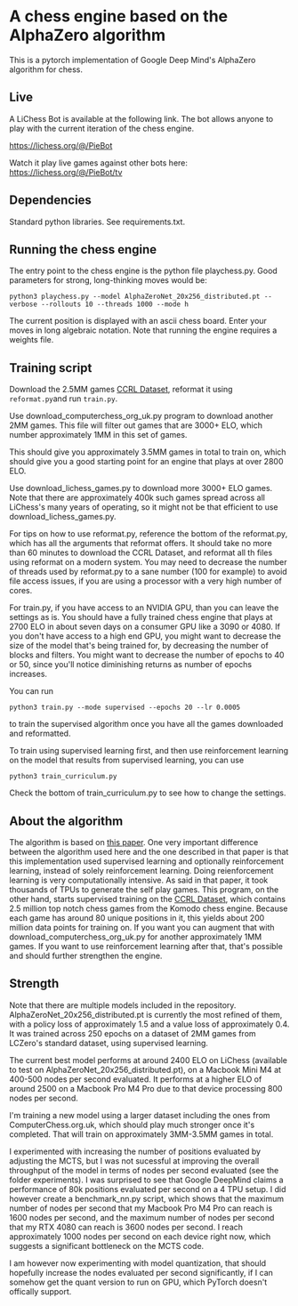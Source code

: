 
# A chess engine based on the AlphaZero algorithm

This is a pytorch implementation of Google Deep Mind's AlphaZero algorithm for chess.

## Live

A LiChess Bot is available at the following link. The bot allows anyone to play with the current iteration of the chess engine.

https://lichess.org/@/PieBot

Watch it play live games against other bots here:
https://lichess.org/@/PieBot/tv

## Dependencies

Standard python libraries. See requirements.txt.

## Running the chess engine

The entry point to the chess engine is the python file playchess.py. Good parameters for strong, long-thinking moves would be:
```
python3 playchess.py --model AlphaZeroNet_20x256_distributed.pt --verbose --rollouts 10 --threads 1000 --mode h
```
The current position is displayed with an ascii chess board. Enter your moves in long algebraic notation. Note that running the engine requires a weights file.  


## Training script

Download the 2.5MM games [CCRL Dataset](https://lczero.org/blog/2018/09/a-standard-dataset/), reformat it using `reformat.py`and run `train.py`.

Use download_computerchess_org_uk.py program to download another 2MM games. This file will filter out games that are 3000+ ELO, which number approximately 1MM in this set of games.

This should give you approximately 3.5MM games in total to train on, which should give you a good starting point for an engine that plays at over 2800 ELO.

Use download_lichess_games.py to download more 3000+ ELO games. Note that there are approximately 400k such games spread across all LiChess's many years of operating, so it might not be that efficient to use download_lichess_games.py.

For tips on how to use reformat.py, reference the bottom of the reformat.py, which has all the arguments that reformat offers. It should take no more than 60 minutes to download the CCRL Dataset, and reformat all th files using reformat on a modern system. You may need to decrease the number of threads used by reformat.py to a sane number (100 for example) to avoid file access issues, if you are using a processor with a very high number of cores.

For train.py, if you have access to an NVIDIA GPU, than you can leave the settings as is. You should have a fully trained chess engine that plays at 2700 ELO in about seven days on a consumer GPU like a 3090 or 4080. If you don't have access to a high end GPU, you might want to decrease the size of the model that's being trained for, by decreasing the number of blocks and filters. You might want to decrease the number of epochs to 40 or 50, since you'll notice diminishing returns as number of epochs increases.

You can run 

```
python3 train.py --mode supervised --epochs 20 --lr 0.0005
```

 to train the supervised algorithm once you have all the games downloaded and reformatted.
 


 To train using supervised learning first, and then use reinforcement learning on the model that results from supervised learning, you can use 

 ```
 python3 train_curriculum.py
 ```

Check the bottom of train_curriculum.py to see how to change the settings.


## About the algorithm

The algorithm is based on [this paper](https://arxiv.org/pdf/1712.01815.pdf). One very important difference between the algorithm used here and the one described in that paper is that this implementation used supervised learning and optionally reinforcement learning, instead of solely reinforcement learning. Doing reienforcement learning is very computationally intensive. As said in that paper, it took thousands of TPUs to generate the self play games. This program, on the other hand, starts supervised training on the [CCRL Dataset](https://lczero.org/blog/2018/09/a-standard-dataset/), which contains 2.5 million top notch chess games from the Komodo chess engine. Because each game has around 80 unique positions in it, this yields about 200 million data points for training on. If you want you can augment that with download_computerchess_org_uk.py for another approximately 1MM games. If you want to use reinforcement learning after that, that's possible and should further strengthen the engine.

## Strength

Note that there are multiple models included in the repository. AlphaZeroNet_20x256_distributed.pt is currently the most refined of them, with a policy loss of approximately 1.5 and a value loss of approximately 0.4. It was trained across 250 epochs on a dataset of 2MM games from LCZero's standard dataset, using supervised learning.

The current best model performs at around 2400 ELO on LiChess (available to test on AlphaZeroNet_20x256_distributed.pt), on a Macbook Mini M4 at 400-500 nodes per second evaluated. It performs at a higher ELO of around 2500 on a Macbook Pro M4 Pro due to that device processing 800 nodes per second.

I'm training a new model using a larger dataset including the ones from ComputerChess.org.uk, which should play much stronger once it's completed. That will train on approximately 3MM-3.5MM games in total.

I experimented with increasing the number of positions evaluated by adjusting the MCTS, but I was not sucessful at improving the overall throughput of the model in terms of nodes per second evaluated (see the folder experiments). I was surprised to see that Google DeepMind claims a performance of 80k positions evaluated per second on a 4 TPU setup. I did however create a benchmark_nn.py script, which shows that the maximum number of nodes per second that my Macbook Pro M4 Pro can reach is 1600 nodes per second, and the maximum number of nodes per second that my RTX 4080 can reach is 3600 nodes per second. I reach approximately 1000 nodes per second on each device right now, which suggests a significant bottleneck on the MCTS code.

I am however now experimenting with model quantization, that should hopefully increase the nodes evaluated per second significantly, if I can somehow get the quant version to run on GPU, which PyTorch doesn't offically support.

